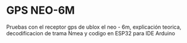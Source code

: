 # GPS NEO-6M
Pruebas con el receptor gps de ublox el neo - 6m, explicación teorica, decodificacion de trama Nmea y codigo en ESP32 para IDE Arduino
